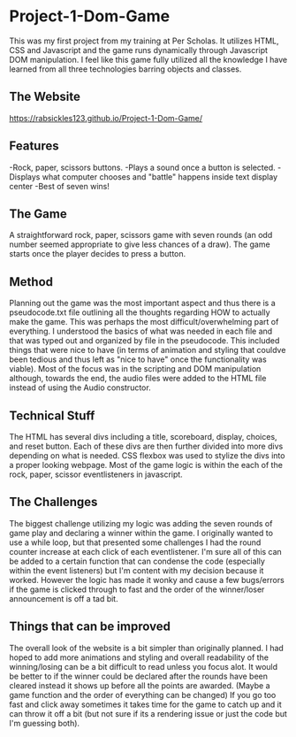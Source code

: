 # Project-1-Dom-Game
This was my first project from my training at Per Scholas. It utilizes HTML, CSS and Javascript
and the game runs dynamically through Javascript DOM manipulation. I feel like this game fully utilized all the knowledge I have learned from all three technologies barring objects and classes.

## The Website 
https://rabsickles123.github.io/Project-1-Dom-Game/

## Features
-Rock, paper, scissors buttons.
-Plays a sound once a button is selected.
-Displays what computer chooses and "battle" happens inside text display center
-Best of seven wins!

## The Game
A straightforward rock, paper, scissors game with seven rounds (an odd number seemed appropriate to give less chances of a draw). The game starts once the player decides to press a button.

## Method
Planning out the game was the most important aspect and thus there is a pseudocode.txt file outlining all the thoughts regarding HOW to actually make the game. This was perhaps the most difficult/overwhelming part of everything. I understood the basics of what was needed in each file and that was typed out and organized by file in the pseudocode. This included things that were nice to have (in terms of animation and styling that couldve been tedious and thus left as "nice to have" once the functionality was viable). Most of the focus was in the scripting and DOM manipulation although, towards the end, the audio files were added to the HTML file instead of using the Audio constructor.

## Technical Stuff
The HTML has several divs including a title, scoreboard, display, choices, and reset button. Each of these divs are then further divided into more divs depending on what is needed. CSS flexbox was used to stylize the divs into a proper looking webpage. Most of the game logic is within the each of the rock, paper, scissor eventlisteners in javascript. 

## The Challenges
The biggest challenge utilizing my logic was adding the seven rounds of game play and declaring a winner within the game. I originally wanted to use a while loop, but that presented some challenges I had the round counter increase at each click of each eventlistener. I'm sure all of this can be added to a certain function that can condense the code (especially within the event listeners) but I'm content with my decision because it worked. However the logic has made it wonky and cause a few bugs/errors if the game is clicked through to fast and the order of the winner/loser announcement is off a tad bit.

## Things that can be improved
The overall look of the website is a bit simpler than originally planned. I had hoped to add more animations and styling and overall readability of the winning/losing can be a bit difficult to read unless you focus alot. It would be better to if the winner could be declared after the rounds have been cleared instead it shows up before all the points are awarded. (Maybe a game function and the order of everything can be changed) If you go too fast and click away sometimes it takes time for the game to catch up and it can throw it off a bit (but not sure if its a rendering issue or just the code but I'm guessing both).

